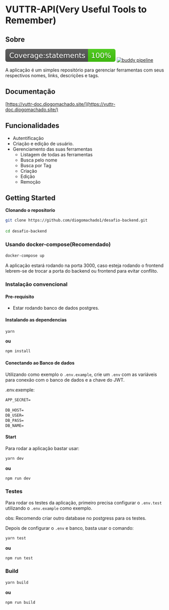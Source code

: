 # VUTTR-API(Very Useful Tools to Remember)

## Sobre
![Preview-Screens](/__tests__/coverage/badges/badge-statements.svg)
[![buddy pipeline](https://app.buddy.works/diogomachado8/desafio-backend-bossabox/pipelines/pipeline/212530/badge.svg?token=3f3eb2f4608d209549269d90401cab8c5f248726aa922c3d4915a0203027c11d "buddy pipeline")](https://app.buddy.works/diogomachado8/desafio-backend-bossabox/pipelines/pipeline/212530)

A aplicação é um simples repositório para gerenciar ferramentas com seus respectivos nomes, links, descrições e tags.

## Documentação

[https://vuttr-doc.diogomachado.site/](https://vuttr-doc.diogomachado.site/)

## Funcionalidades

- Autentificação
- Criação e edição de usuário.
- Gerenciamento das suas ferramentas
  - Listagem de todas as ferramentas
  - Busca pelo nome
  - Busca por Tag
  - Criação
  - Edição
  - Remoção

## Getting Started

**Clonando o repositorio**

```bash
git clone https://github.com/diogomachado1/desafio-backend.git

cd desafio-backend
```

### Usando docker-compose(Recomendado)

```bash
docker-compose up
```

A aplicação estará rodando na porta 3000, caso esteja rodando o frontend lebrem-se de trocar a porta do backend ou frontend para evitar conflito.

### Instalação convencional

#### Pre-requisito

- Estar rodando banco de dados postgres.

#### Instalando as dependencias

```bash
yarn
```
**ou**
```bash
npm install
```

#### Conectando ao Banco de dados

Utilizando como exemplo o `.env.example`, crie um `.env` com as variáveis para conexão com o banco de dados e a chave do JWT.

.env.exemple:

```
APP_SECRET=

DB_HOST=
DB_USER=
DB_PASS=
DB_NAME=
```

#### Start

Para rodar a aplicação bastar usar:

```bash
yarn dev
```
**ou**
```bash
npm run dev
```

### Testes

Para rodar os testes da aplicação, primeiro precisa configurar o `.env.test` utilizando o `.env.example` como exemplo.

obs: Recomendo criar outro database no postgress para os testes.

Depois de configurar o `.env` e banco, basta usar o comando:

```bash
yarn test
```
**ou**
```bash
npm run test
```

### Build

```bash
yarn build
```
**ou**
```bash
npm run build
```
